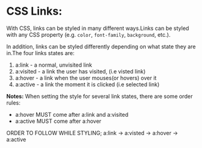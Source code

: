 # CSS Links:

With CSS, links can be styled in many different ways.Links can be styled with any CSS property (e.g. `color`, `font-family`, `background`, etc.).

In addition, links can be styled differently depending on what state they are in.The four links states are:

1. a:link - a normal, unvisited link
2. a:visited - a link the user has visited, (i.e visted link)
3. a:hover - a link when the user mouses(or hovers) over it
4. a:active - a link the moment it is clicked (i.e selected link)


__Notes:__
When setting the style for several link states, there are some order rules:

- a:hover MUST come after a:link and a:visited
- a:active MUST come after a:hover

ORDER TO FOLLOW WHILE STYLING;
a:link -> a:visted -> a:hover -> a:active